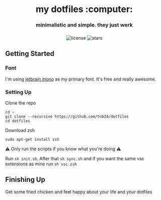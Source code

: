 <div align="center">
  <h1>my dotfiles :computer:</h1>
  <h3>minimalistic and simple. they just werk <h3>
</div>
<div align="center">
  <img src="https://img.shields.io/github/license/tnb24/dotfiles" alt="license" />
  <img src="https://img.shields.io/github/stars/tnb24/dotfiles" alt="stars" />
</div>
    
## Getting Started

### Font

I'm using [jetbrain mono](https://www.jetbrains.com/lp/mono/) as my primary font. It's free and really awesome.

### Setting Up

Clone the repo


```
cd ~
git clone --recursive https://github.com/tnb24/dotfiles 
cd dotfiles
```

Download zsh

```
sudo apt-get install zsh
```

:warning: Only run the scripts if you know what you're doing :warning:

Run ```sh init.sh```. After that ```sh sync.sh``` and if you want the same vsc extensions as mine run ```sh vsc.zsh```


## Finishing Up

Get some fried chicken and feel happy about your life and your dotfiles